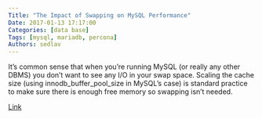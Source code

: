 ```yaml
---
Title: "The Impact of Swapping on MySQL Performance"
Date: 2017-01-13 17:17:00
Categories: [data base]
Tags: [mysql, mariadb, percona]
Authors: sedlav
---
```


It’s common sense that when you’re running MySQL (or really any other DBMS) you don’t want to see any I/O in your swap space. Scaling the cache size (using innodb_buffer_pool_size in MySQL’s case) is standard practice to make sure there is enough free memory so swapping isn’t needed.

[Link](https://www.percona.com/blog/2017/01/13/impact-of-swapping-on-mysql-performance/)
